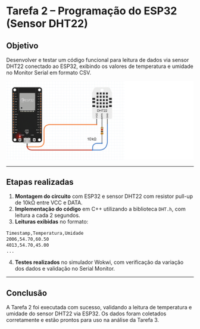 # Tarefa 2 – Programação do ESP32 (Sensor DHT22)

## Objetivo

Desenvolver e testar um código funcional para leitura de dados via sensor DHT22 conectado ao ESP32, exibindo os valores de temperatura e umidade no Monitor Serial em formato CSV.

![Esquema de Circuito ESP32 e DHT22](prints/Esquema%20de%20Circuito%20ESP32%20e%20DHT22.png)


---

## Etapas realizadas

1. **Montagem do circuito** com ESP32 e sensor DHT22 com resistor pull-up de 10kΩ entre VCC e DATA.
2. **Implementação do código** em C++ utilizando a biblioteca `DHT.h`, com leitura a cada 2 segundos.
3. **Leituras exibidas** no formato:
```
Timestamp,Temperatura,Umidade
2006,54.70,60.50
4013,54.70,45.00
...
```
4. **Testes realizados** no simulador Wokwi, com verificação da variação dos dados e validação no Serial Monitor.

---

## Conclusão

A Tarefa 2 foi executada com sucesso, validando a leitura de temperatura e umidade do sensor DHT22 via ESP32. Os dados foram coletados corretamente e estão prontos para uso na análise da Tarefa 3.
